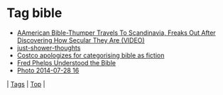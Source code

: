 <!--
title: Tag bible
date: 2020-06-28T15:26:58.312Z
tags:
-->
# Tag bible

 * [AAmerican Bible-Thumper Travels To Scandinavia, Freaks Out After Discovering How Secular They Are (VIDEO)](102261029859.md)
 * [just-shower-thoughts](147654977299.md)
 * [Costco apologizes for categorising bible as fiction](67596220887.md)
 * [Fred Phelps Understood the Bible](80357579741.md)
 * [Photo 2014-07-28 16](93120848899.md)

| [Tags](tags.md) | [Top](index.md) |
